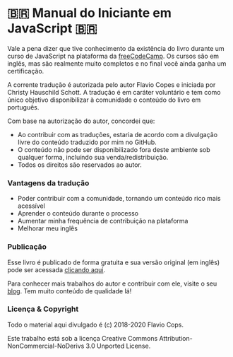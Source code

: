 # :brazil:  Manual do Iniciante em JavaScript  :brazil:

Vale a pena dizer que tive conhecimento da existência do livro durante um curso de JavaScript na plataforma da [freeCodeCamp](https://www.freecodecamp.org/learn/). Os cursos são em inglês, mas são realmente muito completos e no final você ainda ganha um certificação.

A corrente tradução é autorizada pelo autor Flavio Copes e iniciada por Christy Hauschild Schott. A tradução é em caráter voluntário e tem como único objetivo disponibilizar à comunidade o conteúdo do livro em português.

Com base na autorização do autor, concordei que:

- Ao contribuir com as traduções, estaria de acordo com a divulgação livre do conteúdo traduzido por mim no GitHub.
- O conteúdo não pode ser disponibilizado fora deste ambiente sob qualquer forma, incluíndo sua venda/redistribuição.
- Todos os direitos são reservados ao autor.

### Vantagens da tradução

- Poder contribuir com a comunidade, tornando um conteúdo rico mais acessível
- Aprender o conteúdo durante o processo
- Aumentar minha frequência de contribuição na plataforma
- Melhorar meu inglês

### Publicação

Esse livro é publicado de forma gratuita e sua versão original (em inglês) pode ser acessada [clicando aqui](https://www.freecodecamp.org/news/the-complete-javascript-handbook-f26b2c71719c/).

Para conhecer mais trabalhos do autor e contribuir com ele, visite o seu [blog](https://www.freecodecamp.org/news/author/flavio/). Tem muito conteúdo de qualidade lá! 


### Licença & Copyright
Todo o material aqui divulgado é (c) 2018-2020 Flavio Cops.

Este trabalho está sob a licença Creative Commons Attribution-NonCommercial-NoDerivs 3.0 Unported License.


